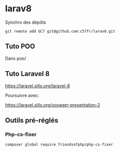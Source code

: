 # larav8

Synchro des dépôts

    git remote add GC7 git@github.com:c57fr/larav8.git


## Tuto POO
Dans poo/

## Tuto Laravel 8

https://laravel.sillo.org/laravel-8

Poursuivre avec:

https://laravel.sillo.org/voyager-presentation-2

## Outils pré-réglés 
 
### Php-cs-fixer

    composer global require friendsofphp/php-cs-fixer

